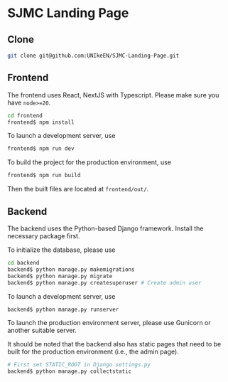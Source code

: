 # SJMC Landing Page

## Clone

```bash
git clone git@github.com:UNIkeEN/SJMC-Landing-Page.git
```

## Frontend

The frontend uses React, NextJS with Typescript. Please make sure you have `node>=20`.

```bash
cd frontend
frontend$ npm install
```

To launch a development server, use

```bash
frontend$ npm run dev
```

To build the project for the production environment, use

```bash
frontend$ npm run build
```

Then the built files are located at `frontend/out/`.

## Backend

The backend uses the Python-based Django framework. Install the necessary package first.

To initialize the database, please use

```bash
cd backend
backend$ python manage.py makemigrations
backend$ python manage.py migrate
backend$ python manage.py createsuperuser # Create admin user
```

To launch a development server, use

```bash
backend$ python manage.py runserver
```

To launch the production environment server, please use Gunicorn or another suitable server.

It should be noted that the backend also has static pages that need to be built for the production environment (i.e., the admin page).

```bash
# First set STATIC_ROOT in Django settings.py
backend$ python manage.py collectstatic
```